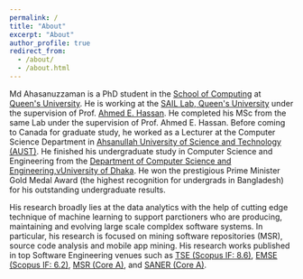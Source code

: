 ```yaml
---
permalink: /
title: "About"
excerpt: "About"
author_profile: true
redirect_from: 
  - /about/
  - /about.html
---
```



Md Ahasanuzzaman is a PhD student in the [School of Computing](https://www.cs.queensu.ca/) at [Queen's University](https://www.cs.queensu.ca/). He is working at the [SAIL Lab, Queen's University](https://sail.cs.queensu.ca/index.html) under the supervision of Prof. [Ahmed E. Hassan](https://scholar.google.com/citations?user=9hwXx34AAAAJ&hl=en). He completed his MSc from the same Lab under the supervision of Prof. Ahmed E. Hassan. Before coming to Canada for graduate study, he worked as a Lecturer at the Computer Science Department in [Ahsanullah University of Science and Technology (AUST)](https://www.aust.edu/). He finished his undergraduate study in Computer Science and Engineering from the [Department of Computer Science and Engineering,vUniversity of Dhaka](https://www.cse.du.ac.bd/). He won the prestigious Prime Minister Gold Medal Award (the highest recognition for undergrads in Bangladesh) for his outstanding undergraduate results.

His research broadly lies at the data analytics with the help of cutting edge technique of machine learning to support parctioners who are producing, maintaining and evolving large scale compldex software systems. In particular, his research is focused on mining software repositories (MSR), source code analysis and mobile app mining. His research works published in top Software Engineering venues such as  [TSE (Scopus IF: 8.6)](https://www.computer.org/csdl/journal/ts), [EMSE (Scopus IF: 6.2)](https://www.springer.com/journal/10664), [MSR (Core A)](https://conf.researchr.org/series/msr), and [SANER (Core A)](https://saner2021.shidler.hawaii.edu/).

